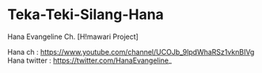 # Teka-Teki-Silang-Hana
Hana Evangeline Ch. [H!mawari Project]

Hana ch : https://www.youtube.com/channel/UCOJb_9lpdWhaRSz1vknBIVg
Hana twitter : https://twitter.com/HanaEvangeline_
